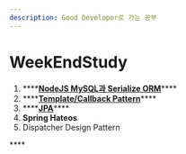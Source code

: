 ```yaml
---
description: Good Developer로 가는 공부
---
```


# WeekEndStudy

1. \*\*\*\*[**NodeJS MySQL과 Serialize ORM**](nodejs-mysql-serialize.md)\*\*\*\*
2. \*\*\*\*[**Template/Callback Pattern**](template-callback-pattern.md)\*\*\*\*
3. \*\*\*\*[**JPA**](jpa.md)\*\*\*\*
4. **Spring Hateos** 
5. Dispatcher Design Pattern

\*\*\*\*

